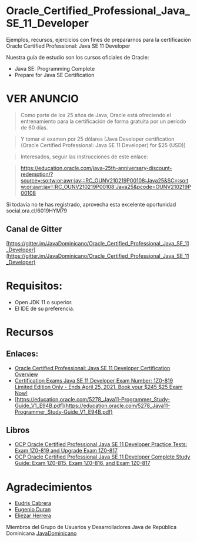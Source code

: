 # Oracle_Certified_Professional_Java_SE_11_Developer
Ejemplos, recursos, ejercicios con fines de prepararnos para la certificación Oracle Certified Professional: Java SE 11 Developer

Nuestra guía de estudio son los cursos oficiales de Oracle:

* Java SE: Programming Complete
* Prepare for Java SE Certification


# VER ANUNCIO
> Como parte de los 25 años de Java, Oracle está ofreciendo el entrenamiento para la certificación de forma gratuita por un período de 60 días.

> Y tomar el examen por 25 dólares (Java Developer certification (Oracle Certified Professional: Java SE 11 Developer) for $25 (USD))

> Interesados, seguir las instrucciones de este enlace:

> https://education.oracle.com/java-25th-anniversary-discount-redemption/?source=:so:tw:or:awr:jav:::RC_OUNV210219P00108:Java25&SC=:so:tw:or:awr:jav:::RC_OUNV210219P00108:Java25&pcode=OUNV210219P00108


Si todavía no te has registrado, aprovecha esta excelente oportunidad social.ora.cl/6019HYM79

## Canal de Gitter
[https://gitter.im/JavaDominicano/Oracle_Certified_Professional_Java_SE_11_Developer](https://gitter.im/JavaDominicano/Oracle_Certified_Professional_Java_SE_11_Developer)


# Requisitos:

* Open JDK 11 o superior.
* El IDE de su preferencia.

# Recursos
## Enlaces:
* [Oracle Certified Professional: Java SE 11 Developer Certification Overview](https://education.oracle.com/products/trackp_OCPJAV11)
* [Certification Exams Java SE 11 Developer Exam Number: 1Z0-819 Limited Edition Only - Ends April 25, 2021. Book your $245 $25 Exam Now!](https://education.oracle.com/java-se-11-developer/pexam_1Z0-819)
* [https://education.oracle.com/5278_Java11-Programmer_Study-Guide_V1_E94B.pdf](https://education.oracle.com/5278_Java11-Programmer_Study-Guide_V1_E94B.pdf)

## Libros
* [OCP Oracle Certified Professional Java SE 11 Developer Practice Tests: Exam 1Z0-819 and Upgrade Exam 1Z0-817](https://www.amazon.com/dp/1119696135/ref=cm_sw_em_r_mt_dp_52WXKSAGXCVNTB5JH7Y8)
* [OCP Oracle Certified Professional Java SE 11 Developer Complete Study Guide: Exam 1Z0-815, Exam 1Z0-816, and Exam 1Z0-817](https://www.amazon.com/-/es/Jeanne-Boyarsky-ebook/dp/B08DF4R2V9/ref=sr_1_2?__mk_es_US=%C3%85M%C3%85%C5%BD%C3%95%C3%91&crid=35TMIKDG2NMVB&dchild=1&keywords=java+11+certification&qid=1615150089&sprefix=Java+11+cer%2Caps%2C-1&sr=8-2)



# Agradecimientos

- [Eudris Cabrera](https://twitter.com/eudriscabrera)
- [Eugenio Duran](https://twitter.com/eugh_x)
- [Eliezar Herrera](https://github.com/zerh)

Miembros del Grupo de Usuarios y Desarrolladores Java de República Dominicana [JavaDominicano](https://twitter.com/JavaDominicano)
